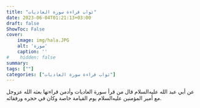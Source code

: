 ```yaml
---
title: "ثواب قراءة سورة العاديات"
date: 2023-06-04T01:21:13+03:00
draft: false
ShowToc: False
cover:
    image: img/hala.JPG
    alt: 'صورة'
    caption: ''
#    hidden: false
summary: 
tags: [""]
categories: ["ثواب قراءة سورة العاديات"]
---
```

عن أبي عبد الله عليه‌السلام قال من قرأ سورة العاديات وأدمن قراءتها بعثه
الله عزوجل مع أمير المؤمنين عليه‌السلام يوم القيامة خاصة وكان في حجره
ورفقائه.


